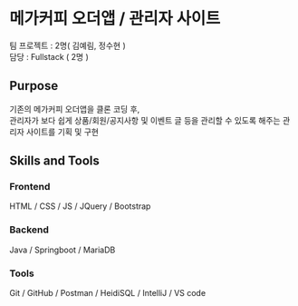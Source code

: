 <h1>메가커피 오더앱 / 관리자 사이트</h1>
팀 프로젝트 : 2명( 김예림, 정수현 )</br>
담당 : Fullstack ( 2명 )</br>

<h2>Purpose</h2>
기존의 메가커피 오더앱을 클론 코딩 후, </br>
관리자가 보다 쉽게 상품/회원/공지사항 및 이벤트 글 등을 관리할 수 있도록 해주는 관리자 사이트를 기획 및 구현

<h2>Skills and Tools</h2>
<h3>Frontend</h3>
HTML / CSS / JS / JQuery / Bootstrap

<h3>Backend</h3>
Java / Springboot / MariaDB

<h3>Tools</h3>
Git / GitHub / Postman / HeidiSQL / IntelliJ / VS code


